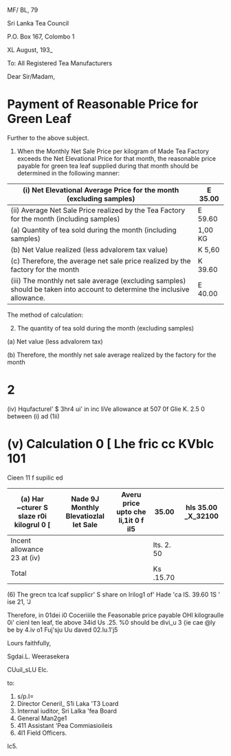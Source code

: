 MF/ BL, 79

Sri Lanka Tea Council

P.O. Box 167, Colombo 1

XL August, 193_

To: All Registered Tea Manufacturers

Dear Sir/Madam,

# Payment of Reasonable Price for Green Leaf

Further to the above subject.

1. When the Monthly Net Sale Price per kilogram of Made Tea Factory exceeds the Net Elevational Price for that month, the reasonable price payable for green tea leaf supplied during that month should be determined in the following manner:

|(i) Net Elevational Average Price for the month (excluding samples)|E 35.00|
|---|---|
|(ii) Average Net Sale Price realized by the Tea Factory for the month (including samples)|E 59.60|
|(a) Quantity of tea sold during the month (including samples)|1,00 KG|
|(b) Net Value realized (less advalorem tax value)|K 5,60|
|(c) Therefore, the average net sale price realized by the factory for the month|K 39.60|
|(iii) The monthly net sale average (excluding samples) should be taken into account to determine the inclusive allowance.|E 40.00|

The method of calculation:

2. The quantity of tea sold during the month (excluding samples)

(a) Net value (less advalorem tax)

(b) Therefore, the monthly net sale average realized by the factory for the month
# 2

(iv) Hqufacturel' $ 3hr4 ui' in inc liVe allowance at 507 0f Glie K. 2.5 0 between (i) ad (1ii)

# (v) Calculation 0 [ Lhe fric cc KVblc 101

Cieen 11 f supilic ed

|(a) Har ~cturer S slaze r0i kilogrul 0 [|Nade 9J Monthly Blevatiozlal Iet Sale|Averu price upto che li,1it 0 f il5|35.00|hls 35.00 _X_32100|
|---|---|---|---|---|
|Incent allowance 23 at (iv)| | |Its. 2. 50| |
|Total| | |Ks .15.70| |

(6) The grecn tca lcaf supplicr' S share on Irilog1 of' Hade 'ca IS. 39.60 1S ' ise 21, 'J

Therefore, in 01dei i0 Coceriiile the Feasonable price payable OHl kilograulle 0i' cienl ten leaf, tle above 34id Us .25. %0 should be divi_u 3 {ie cae @ly be by 4.iv o1 Fuj'sju Uu daved 02.lu.1'j5

Lours faithfully,

Sgdai.L. Weerasekera

CUuil_sLU Elc.

to:

1. s/p.I=
2. Director Ceneril_ S1i Laka 'T3 Loard
3. Internal iuditor, Sri Lalka 'fea Board
4. General Man2ge1
5. 411 Assistant 'Pea Commiasioileis
6. 4l1 Field Officers.

Ic5.